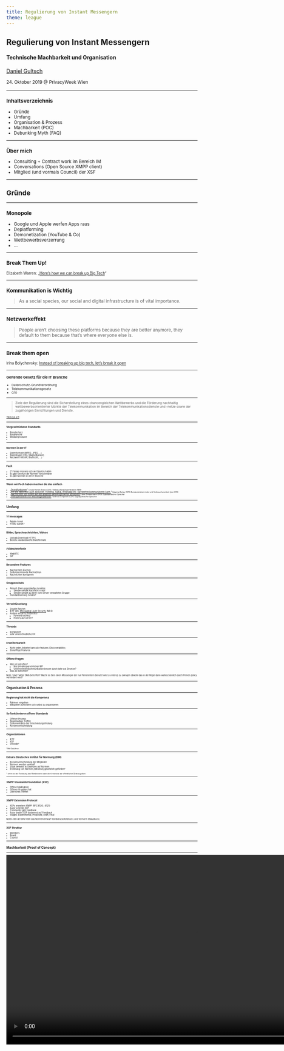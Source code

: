 ```yaml
---
title: Regulierung von Instant Messengern
theme: league
---
```

## Regulierung von Instant Messengern
#### Technische Machbarkeit und Organisation
[Daniel Gultsch](https://gultsch.de)
<p><small>24. Oktober 2019 @ PrivacyWeek Wien</small</p>

---

### Inhaltsverzeichnis

* Gründe
* Umfang
* Organisation & Prozess
* Machbarkeit (POC)
* Debunking Myth (FAQ)

---

### Über mich

* Consulting + Contract work im Bereich IM
* Conversations (Open Source XMPP client)
* Mitglied (und vormals Council) der XSF

---

## Gründe

----

### Monopole

* Google und Apple werfen Apps raus
* Deplatforming
* Demonetization (YouTube & Co)
* Wettbewerbsverzerrung
* …

----

### Break Them Up!

<small>Elizabeth Warren: „<a href="https://medium.com/@teamwarren/heres-how-we-can-break-up-big-tech-9ad9e0da324c">Here’s how we can break up Big Tech</a>“</small>

----

### Kommunikation is Wichtig

> As a social species, our social and digital infrastructure is of vital importance.

----

### Netzwerkeffekt

> People aren’t choosing these platforms because they are better anymore, they default to them because that’s where everyone else is.

----

### Break them open

<small>Irina Bolychevsky: <a href="https://medium.com/@shevski/instead-of-breaking-up-big-tech-lets-break-it-open-7535b59dc2f6">Instead of breaking up big tech, let’s break it open</a><small>

----

### Geltende Gesetz für die IT Branche

* Datenschutz-Grundverordnung
* Telekommunikationsgesetz
* G10

----

> Ziele der Regulierung sind die Sicherstellung eines chancengleichen Wettbewerbs und die Förderung nachhaltig wettbewerbsorientierter Märkte der Telekommunikation im Bereich der Telekommunikationsdienste und -netze sowie der zugehörigen Einrichtungen und Dienste.

<small><a href="https://www.gesetze-im-internet.de/tkg_2004/__2.html">TKG §2.2.1</a><small>

----

### Vorgeschriebene Standards

* Brandschutz
* Baubranche
* Medizinprodukte
* …

----

### Normen in der IT

* Datenformate (MPEG, JPEG, …)
* Datenträger (CDs, Magnetbänder)
* Netzwerk (WLAN, Bluetooth, …)

----

### Fazit

* IT Firmen müssen sich an Gesetze halten
* Es gibt Gesetze die Normen Vorschreiben
* Es gibt Normen in der IT Branche 

----

### Wenn wir Pech haben machen die das einfach

* „[Grundfunkionen](https://www1.wdr.de/mediathek/video/sendungen/aktuelle-stunde/video-angeklickt-whatsapp-threema-oder-imessage-vernetzen-100.html)“ <small>Ursula Heinen-Esser (CDU), Verbraucherschutzministerin NRW</small>
* „[Ich will, dass man auch zwischen Threema, Signal, Whatsapp etc. barrierefrei kommunizieren kann.](https://twitter.com/katarinabarley/status/1125886048117112833)“ <small>Katarina Barley (SPD) Bundesminister Justiz und Verbraucherschutz (bis 2019)</small>
* „[Nachrichten von einem auf den anderen Messengerdienst versenden](https://www.businessinsider.de/ihr-koennt-bald-offenbar-nachrichten-von-threema-auf-whatsapp-verschicken-2019-9)“<small>Jens Zimmermann (SPD) Digitalpolitischer Sprecher</small>
* „[Interoperabilität von Messengerdiensten](https://www.businessinsider.de/ihr-koennt-bald-offenbar-nachrichten-von-threema-auf-whatsapp-verschicken-2019-9)“<small>Tankred Schipanski (CDU) Digitalpolitischer Sprecher</small>


---

## Umfang

----

### 1:1 messages

* Relativ trivial
* HTML subset?

----

### Bilder, Sprachnachrichten, Videos

* Upload/Download HTTPS
* Bereits standardisierte Dateiformate

----

### (Video)telefonie

* WebRTC
* SIP

----

### Besondere Features

* Nachrichten löschen
* Selbstzerstörende Nachrichten
* Nachrichten korrigieren

----

### Gruppenchats

* Aktuell: Zwei gegenläufige Ansätze
  - Sender sendet Nachricht *n*-mal
  - Sender sendet zu einer vom Server verwalteten Gruppe
* Standardisierung: beides?

----

### Verschlüsselung

* Double Ratchet
* IETF WG: [Messaging Layer Security](https://messaginglayersecurity.rocks/) (MLS)
* Andere security properties?
  - Forward secrecy
  - History auf server?

----

### Threads

* kompliziert
* sehr unterschiedliche UX

----

### Erweiterbarkeit

* Nicht jeder Anbieter kann alle features (Discoverability)
* Zukünftige Features

----

### Offene Fragen

* Wer ist betroffen?
  - Nur privater/persönlicher IM?
  - Unternehmenskommunikation besser durch take out Gesetze?
* Was ist betroffen?

Note: Sind Twitter DMs betroffen? Macht es Sinn einen Messenger der nur Firmenintern benutzt wird zu interop zu zwingen obwohl das in der Regel dann wahrscheinlich durch Firmen policy verhindert wird?

---

## Organisation & Prozess

----

### Regierung hat nicht die Kompetenz

* Rahmen vorgeben
* Mitspieler auffordern sich selbst zu organisieren

----

### So funktionieren offene Standards

* Offener Prozess
* Regelmäßige Treffen
* Dokumentation der Entscheidungsfindung
* Konsensentscheidung

----

### Organizationen
* IETF
* XSF
* Unicode¹

<small>¹ Mit Gebühren</small>

----

### Exkurs: Deutsches Institut für Normung (DIN)

* Konsensentscheidung der Mitglieder
* Normen werden verkauft
* Staat verweist in Gesetzen auf Normen
* Erstellung von Normen (teilweise) gesetzlich gefördert¹

<small>¹: wenn es der Förderung des Wettbewerbs oder dem Interesse der öffentlichen Ordnung dient</small>

----

### XMPP Standards Foundation (XSF)

* Offene Mailingliste
* Offener Gruppenchat
* Jährliches Treffen

----

### XMPP Extension Protocol

* XEPs erweitern XMPP (RFC 6120 / 6121)
* Autor schreibt XEP
* Community gibt Feedback
* Autor ändert XEP basierend auf Feedback
* Stages: Experimental, Proposed, Draft, Final

Notes: Bei der DIN heißt das Normenentwurf (Gelbdruck/Rotdruck) und Vornorm (Blaudruck)

----

### XSF Struktur

* Members
* Board
* Council

---

## Machbarkeit (Proof of Concept)

----

<video style="height: 500px; border: 0px;" src="videos/berlin/quicksy.mp4" controls/>

----

### Quicksy

* Proprietär / Zentraler Server
* Onboarding mit Telefonnummer
* Kontakte werden automatisch gefunden

----

### Quicksy (2)

* Standardisiertes XMPP
* User können mit Nutzern anderer Provider kommunizieren
* `+4911111111@quicksy.im`

----

#### Quicksy (3)

* Leichter Einstieg in die XMPP Welt
* ‚Conversations für dich; Quicksy für deine Freunde‘
* Quicksy Directory damit normale Jabber IDs auch gefunden werden
---

## Debunking Myth (FAQ)

----

### Schlechtere Crypto

* E2EE auch standardisieren
* WhatsApp, Signal, Google’s Allo, XMPP (OMEMO), Matrix sind jetzt schon sehr ähnlich/gleich

----

### Dann gehen meine Daten ja zu Facebook!

* Nur - **und nur wenn** - du mit Leuten bei Facebook kommunizierst
* Zumindest musst du nicht die Facebook App mit ihren Trackern nutzen
* Du hast den Facebook AGB nicht zugestimmt

Note: DSGVO sollte einen dann schützen

----

### Ich will aber alle Leute zu $meinFavoriteMessenger konvertieren

* `¯\_(ツ)_/¯`
* Kannst du trotzdem?

----

### Bessere Abhörbarkeit

* Abhörschnittelle kann man auch unabhängig davon standardisieren

----

### Kommt doch eh nicht.

* Wirtschaftsförderung; Dann können auch Europäische Anbieter mitverdienen

---

## Meinungen?

<small>Website: [gultsch.de](https://gultsch.de) · Twitter: [@iNPUTmice](https://twitter.com/inputmice)</small>
